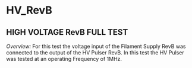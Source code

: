 # HV_RevB
## HIGH VOLTAGE RevB FULL TEST

*Overview:* For this test the voltage input of the Filament Supply RevB was connected to the output of the HV Pulser RevB. In this test the HV Pulser was tested at an operating Frequency of 1MHz.

